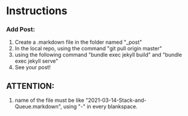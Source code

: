 # Instructions

### Add Post:  
  1. Create a .markdown file in the folder named "_post"  
  2. In the local repo, using the command "git pull origin master"  
  3. using the following command "bundle exec jekyll build" and "bundle exec jekyll serve"
  4. See your post!

## ATTENTION:
  1. name of the file must be like "2021-03-14-Stack-and-Queue.markdown", using "-" in every blankspace.

